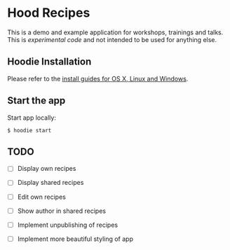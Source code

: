 # Hood Recipes

This is a demo and example application for workshops, trainings and talks. This
is *experimental code* and not intended to be used for anything else.

## Hoodie Installation

Please refer to the [install guides for OS X, Linux and Windows](http://hood.ie/#installation).

## Start the app

Start app locally:

    $ hoodie start

## TODO

* [ ] Display own recipes
* [ ] Display shared recipes
* [ ] Edit own recipes
* [ ] Show author in shared recipes
* [ ] Implement unpublishing of recipes
* [ ] Implement more beautiful styling of app


